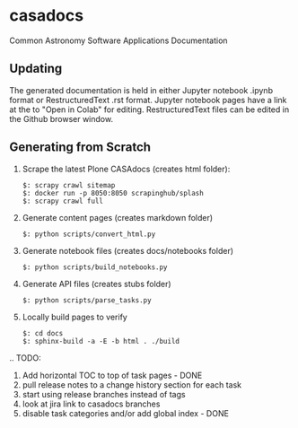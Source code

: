 # casadocs
Common Astronomy Software Applications Documentation


## Updating
The generated documentation is held in either Jupyter notebook .ipynb format 
or RestructuredText .rst format.  Jupyter notebook pages have a link at the 
to "Open in Colab" for editing.  RestructuredText files can be edited in the
Github browser window.


## Generating from Scratch

1. Scrape the latest Plone CASAdocs (creates html folder):
   ```
   $: scrapy crawl sitemap
   $: docker run -p 8050:8050 scrapinghub/splash
   $: scrapy crawl full
   ```

2. Generate content pages (creates markdown folder)
   ```
   $: python scripts/convert_html.py
   ``` 

3. Generate notebook files (creates docs/notebooks folder)
   ```
   $: python scripts/build_notebooks.py
   ```

4. Generate API files (creates stubs folder)
   ```
   $: python scripts/parse_tasks.py
   ```

5. Locally build pages to verify
   ```
   $: cd docs
   $: sphinx-build -a -E -b html . ./build
   ```


.. TODO:
1. Add horizontal TOC to top of task pages - DONE
2. pull release notes to a change history section for each task
3. start using release branches instead of tags
4. look at jira link to casadocs branches
5. disable task categories and/or add global index - DONE 


